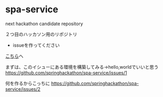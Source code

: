 # spa-service
next hackathon candidate repository

２つ目のハッカソン用のリポジトリ

* issueを作ってください

[こちら](https://github.com/springhackathon/spa-service/issues)へ

まずは、このイシューにある環境を構築してみる→hello,worldでいいと思う
https://github.com/springhackathon/spa-service/issues/1

何を作るからこっちに
https://github.com/springhackathon/spa-service/issues/2
